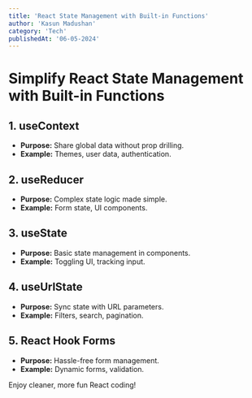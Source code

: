 ```yaml
---
title: 'React State Management with Built-in Functions'
author: 'Kasun Madushan'
category: 'Tech'
publishedAt: '06-05-2024'
---
```


# Simplify React State Management with Built-in Functions

## 1. useContext
- **Purpose:** Share global data without prop drilling.
- **Example:** Themes, user data, authentication.

## 2. useReducer
- **Purpose:** Complex state logic made simple.
- **Example:** Form state, UI components.

## 3. useState
- **Purpose:** Basic state management in components.
- **Example:** Toggling UI, tracking input.

## 4. useUrlState
- **Purpose:** Sync state with URL parameters.
- **Example:** Filters, search, pagination.

## 5. React Hook Forms
- **Purpose:** Hassle-free form management.
- **Example:** Dynamic forms, validation.

Enjoy cleaner, more fun React coding!
